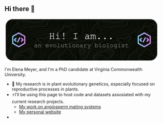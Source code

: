 ## Hi there 👋

![Header](./github-header-image.png)

I'm Elena Meyer, and I'm a PhD candidate at Virginia Commonwealth University. 


- 🌱 My research is in plant evolutionary geneticss, especially focused on reproductive processes in plants. 
- ⚡I'll be using this page to host code and datasets assosiated with my current research projects.
  - [My work on angiosperm mating systems](https://evoelena.com/project/example/)
  - [My personal website](evoelena.com)
-


<!--
**elenacicada/elenacicada** is a ✨ _special_ ✨ repository because its `README.md` (this file) appears on your GitHub profile.

Here are some ideas to get you started:

- 🔭 I’m currently working on ...
- 🌱 I’m currently learning ...
- 👯 I’m looking to collaborate on ...
- 🤔 I’m looking for help with ...
- 💬 Ask me about ...
- 📫 How to reach me: ...
- 😄 Pronouns: ...
- ⚡ Fun fact: ...
-->
